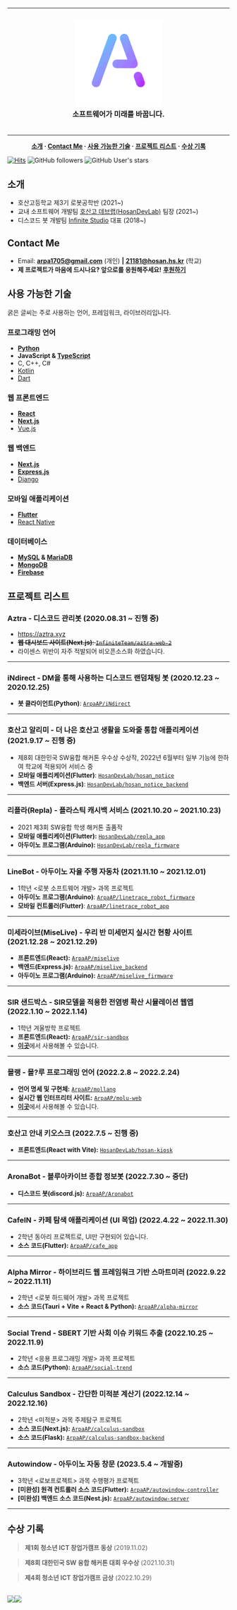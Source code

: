 <hr>
<h3 align="center">
  <img src="./avatar.png" width="200" height="200" />
  <div>소프트웨어가 미래를 바꿉니다.</div>
  <br>
</h3>
<hr>

<span align="center">
  
  **[소개](#소개) · [Contact Me](#contact-me) · [사용 가능한 기술](#사용-가능한-기술) · [프로젝트 리스트](#프로젝트-리스트) · [수상 기록](#수상-기록)**
  
</span>

[![Hits](https://hits.seeyoufarm.com/api/count/incr/badge.svg?url=https%3A%2F%2Fgithub.com%2FArpaAP&count_bg=%2379C83D&title_bg=%23555555&icon=&icon_color=%23E7E7E7&title=hits&edge_flat=true)](https://hits.seeyoufarm.com)
![GitHub followers](https://img.shields.io/github/followers/ArpaAP?style=flat-square)
![GitHub User's stars](https://img.shields.io/github/stars/ArpaAP?affiliations=OWNER%2CCOLLABORATOR&style=flat-square)

## 소개
- 호산고등학교 제3기 로봇공학반 (2021~)
- 교내 소프트웨어 개발팀 [호산고 데브랩(HosanDevLab)](https://github.com/HosanDevLab) 팀장 (2021~)
- 디스코드 봇 개발팀 [Infinite Studio](https://inft.kr) 대표 (2018~)

## Contact Me
- Email: [**arpa1705@gmail.com**](mailto:arpa1705@gmail.com) (개인) **|** [**21181@hosan.hs.kr**](mailto:21181@hosan.hs.kr) (학교)
- **제 프로젝트가 마음에 드시나요? 앞으로를 응원해주세요!** [**후원하기**](https://toss.me/ArpaAP)

## 사용 가능한 기술
굵은 글씨는 주로 사용하는 언어, 프레임워크, 라이브러리입니다.

### 프로그래밍 언어
- [**Python**](https://www.python.org)
- **JavaScript & [TypeScript](https://www.typescriptlang.org)**
- C, C++, C#
- [Kotlin](https://kotlinlang.org)
- [Dart](https://dart.dev)

### 웹 프론트엔드
- [**React**](https://ko.reactjs.org)
- [**Next.js**](https://nextjs.org)
- [Vue.js](https://vuejs.org)

### 웹 백엔드
- [**Next.js**](https://nextjs.org)
- [**Express.js**](https://expressjs.com)
- [Django](https://www.djangoproject.com)

### 모바일 애플리케이션
- [**Flutter**](https://flutter.dev)
- [React Native](https://reactnative.dev)

### 데이터베이스
- **[MySQL](https://www.mysql.com) & [MariaDB](https://mariadb.org)**
- [**MongoDB**](https://www.mongodb.com)
- [**Firebase**](https://firebase.google.com)

## 프로젝트 리스트

### Aztra - 디스코드 관리봇 (2020.08.31 ~ 진행 중)
- https://aztra.xyz
- ~~**웹 대시보드 사이트(Next.js)**: [`InfiniteTeam/aztra-web-2`](https://github.com/InfiniteTeam/aztra-web-2)~~
- 라이센스 위반이 자주 적발되어 비오픈소스화 하였습니다.

<hr>

### iNdirect - DM을 통해 사용하는 디스코드 랜덤채팅 봇 (2020.12.23 ~ 2020.12.25)
- **봇 클라이언트(Python)**: [`ArpaAP/iNdirect`](https://github.com/ArpaAP/iNdirect)

<hr>

### 호산고 알리미 - 더 나은 호산고 생활을 도와줄 통합 애플리케이션 (2021.9.17 ~ 진행 중)
- 제8회 대한민국 SW융합 해커톤 우수상 수상작, 2022년 6월부터 일부 기능에 한하여 학교에 적용되어 서비스 중
- **모바일 애플리케이션(Flutter)**: [`HosanDevLab/hosan_notice`](https://github.com/HosanDevLab/hosan_notice)
- **백엔드 서버(Express.js)**: [`HosanDevLab/hosan_notice_backend`](https://github.com/HosanDevLab/hosan_notice_backend)

<hr>

### 리플라(Repla) - 플라스틱 캐시백 서비스 (2021.10.20 ~ 2021.10.23)
- 2021 제3회 SW융합 학생 해커톤 출품작
- **모바일 애플리케이션(Flutter):** [`HosanDevLab/repla_app`](https://github.com/HosanDevLab/repla_app)
- **아두이노 프로그램(Arduino):** [`HosanDevLab/repla_firmware`](https://github.com/HosanDevLab/repla_firmware)

<hr>

### LineBot - 아두이노 자율 주행 자동차 (2021.11.10 ~ 2021.12.01)
- 1학년 <로봇 소프트웨어 개발> 과목 프로젝트
- **아두이노 프로그램(Arduino)**: [`ArpaAP/linetrace_robot_firmware`](https://github.com/ArpaAP/linetrace_robot_firmware)
- **모바일 컨트롤러(Flutter)**: [`ArpaAP/linetrace_robot_app`](https://github.com/ArpaAP/linetrace_robot_app)

<hr>

### 미세라이브(MiseLive) - 우리 반 미세먼지 실시간 현황 사이트 (2021.12.28 ~ 2021.12.29)
- **프론트엔드(React):** [`ArpaAP/miselive`](https://github.com/ArpaAP/miselive)
- **백엔드(Express.js):** [`ArpaAP/miselive_backend`](https://github.com/ArpaAP/miselive_backend)
- **아두이노 프로그램(Arduino):** [`ArpaAP/miselive_firmware`](https://github.com/ArpaAP/miselive_firmware)

<hr>

### SIR 샌드박스 - SIR모델을 적용한 전염병 확산 시뮬레이션 웹앱 (2022.1.10 ~ 2022.1.14)
- 1학년 겨울방학 프로젝트
- **프론트엔드(React):** [`ArpaAP/sir-sandbox`](https://github.com/ArpaAP/sir-sandbox)
- [**이곳**](https://sir.inft.kr)에서 사용해볼 수 있습니다.

<hr>

### 몰랭 - 몰?루 프로그래밍 언어 (2022.2.8 ~ 2022.2.24)
- **언어 명세 및 구현체:** [`ArpaAP/mollang`](https://github.com/ArpaAP/mollang)
- **실시간 웹 인터프리터 사이트:** [`ArpaAP/molu-web`](https://github.com/ArpaAP/molu-web)
- [**이곳**](https://molu.vercel.app)에서 사용해볼 수 있습니다.

<hr>

### 호산고 안내 키오스크 (2022.7.5 ~ 진행 중)
- **프론트엔드(React with Vite):** [`HosanDevLab/hosan-kiosk`](https://github.com/HosanDevLab/hosan-kiosk)

<hr>

### AronaBot - 블루아카이브 종합 정보봇 (2022.7.30 ~ 중단)
- **디스코드 봇(discord.js):** [`ArpaAP/Aronabot`](https://github.com/ArpaAP/Aronabot)

<hr>

### CafeIN - 카페 탐색 애플리케이션 (UI 목업) (2022.4.22 ~ 2022.11.30)
- 2학년 동아리 프로젝트로, UI만 구현되어 있습니다.
- **소스 코드(Flutter):** [`ArpaAP/cafe_app`](https://github.com/ArpaAP/cafe_app)

<hr>

### Alpha Mirror - 하이브리드 웹 프레임워크 기반 스마트미러 (2022.9.22 ~ 2022.11.11)
- 2학년 <로봇 하드웨어 개발> 과목 프로젝트
- **소스 코드(Tauri + Vite + React & Python):** [`ArpaAP/alpha-mirror`](https://github.com/ArpaAP/alpha-mirror)

<hr>

### Social Trend - SBERT 기반 사회 이슈 키워드 추출 (2022.10.25 ~ 2022.11.9)
- 2학년 <응용 프로그래밍 개발> 과목 프로젝트
- **소스 코드(Python):** [`ArpaAP/social-trend`](https://github.com/ArpaAP/social-trend)

<hr>

### Calculus Sandbox - 간단한 미적분 계산기 (2022.12.14 ~ 2022.12.16)
- 2학년 <미적분> 과목 주제탐구 프로젝트
- **소스 코드(Next.js):** [`ArpaAP/calculus-sandbox`](https://github.com/ArpaAP/calculus-sandbox)
- **소스 코드(Flask):** [`ArpaAP/calculus-sandbox-backend`](https://github.com/ArpaAP/calculus-sandbox-backend)

<hr>

### Autowindow - 아두이노 자동 창문 (2023.5.4 ~ 개발중)
- 3학년 <로보프로젝트> 과목 수행평가 프로젝트
- **[미완성] 원격 컨트롤러 소스 코드(Flutter):** [`ArpaAP/autowindow-controller`](https://github.com/ArpaAP/autowindow-controller)
- **[미완성] 백엔드 소스 코드(Nest.js):** [`ArpaAP/autowindow-server`](https://github.com/ArpaAP/autowindow-server)

<hr>

## 수상 기록

> **제1회 청소년 ICT 창업가캠프 동상** (2019.11.02)

> **제8회 대한민국 SW 융합 해커톤 대회 우수상** (2021.10.31)

> **제4회 청소년 ICT 창업가캠프 금상** (2022.10.29)
<br>

<div style="display: flex;">
  <img src="https://github-readme-stats.vercel.app/api?username=ArpaAP&count_private=true&show_icons=true&theme=vue" />
  <img src="https://github-readme-stats.vercel.app/api/top-langs/?username=ArpaAP&layout=compact&theme=vue&count_private=true" />
</div>
